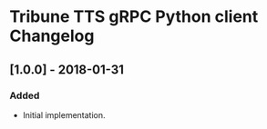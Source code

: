 # Tribune TTS gRPC Python client Changelog

## [1.0.0] - 2018-01-31
### Added
- Initial implementation.
